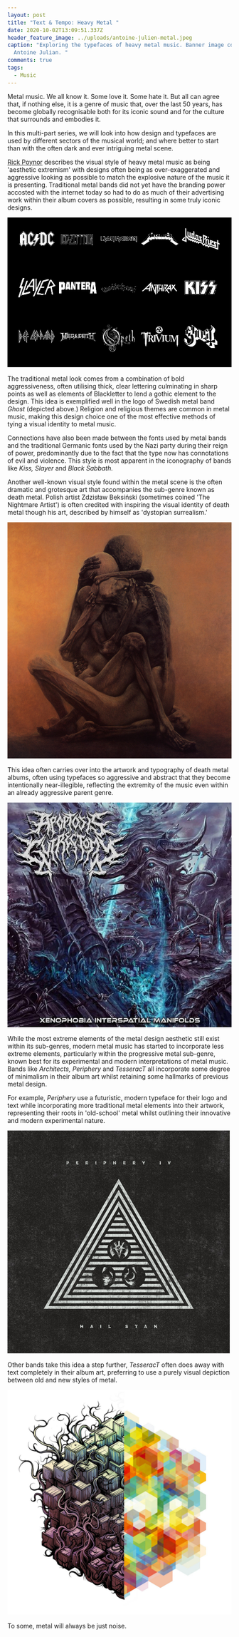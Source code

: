 ```yaml
---
layout: post
title: "Text & Tempo: Heavy Metal "
date: 2020-10-02T13:09:51.337Z
header_feature_image: ../uploads/antoine-julien-metal.jpeg
caption: "Exploring the typefaces of heavy metal music. Banner image courtesy of
  Antoine Julian. "
comments: true
tags:
  - Music
---
```

Metal music. We all know it. Some love it. Some hate it. But all can agree that, if nothing else, it is a genre of music that, over the last 50 years, has become globally recognisable both for its iconic sound and for the culture that surrounds and embodies it. 

In this multi-part series, we will look into how design and typefaces are used by different sectors of the musical world; and where better to start than with the often dark and ever intriguing metal scene.

[Rick Poynor](https://designobserver.com/feature/from-the-archive-graphic-metallica/34488) describes the visual style of heavy metal music as being 'aesthetic extremism' with designs often being as over-exaggerated and aggressive looking as possible to match the explosive nature of the music it is presenting. Traditional metal bands did not yet have the branding power accosted with the internet today so had to do as much of their advertising work within their album covers as possible, resulting in some truly iconic designs. 

![Logos from some of the most prolific metal bands in history. Image courtesy of Rachel Alexander of JUMP Branding Agency. ](../uploads/metal-typographica-blog-image-02.jpg "Logos from some of the most prolific metal bands in history. Image courtesy of Rachel Alexander of JUMP Branding Agency. ")

The traditional metal look comes from a combination of bold aggressiveness, often utilising thick, clear lettering culminating in sharp points as well as elements of Blackletter to lend a gothic element to the design. This idea is exemplified well in the logo of Swedish metal band *Ghost* (depicted above.) Religion and religious themes are common in metal music, making this design choice one of the most effective methods of tying a visual identity to metal music. 

Connections have also been made between the fonts used by metal bands and the traditional Germanic fonts used by the Nazi party during their reign of power, predominantly due to the fact that the type now has connotations of evil and violence. This style is most apparent in the iconography of bands like *Kiss, Slayer* and *Black Sabbath.* 

Another well-known visual style found within the metal scene is the often dramatic and grotesque art that accompanies the sub-genre known as death metal. Polish artist Zdzisław Beksiński (sometimes coined 'The Nightmare Artist') is often credited with inspiring the visual identity of death metal though his art, described by himself as 'dystopian surrealism.' 

![An example of Beksiński's artwork. ](../uploads/untitled_painting_by_zdzislaw_beksinski_1984.jpg "An example of Beksiński's artwork. ")

This idea often carries over into the artwork and typography of death metal albums, often using typefaces so aggressive and abstract that they become intentionally near-illegible, reflecting the extremity of the music even within an already aggressive parent genre. 

![Album art from death metal band Apoptosis Gutrectomy. ](../uploads/death.jpg "Album art from death metal band Apoptosis Gutrectomy. ")

While the most extreme elements of the metal design aesthetic still exist within its sub-genres, modern metal music has started to incorporate less extreme elements, particularly within the progressive metal sub-genre, known best for its experimental and modern interpretations of metal music. Bands like *Architects, Periphery* and *TesseracT* all incorporate some degree of minimalism in their album art whilst retaining some hallmarks of previous metal design. 

For example, *Periphery* use a futuristic, modern typeface for their logo and text while incorporating more traditional metal elements into their artwork, representing their roots in 'old-school' metal whilst outlining their innovative and modern experimental nature. 

![Album art for Hail Stan by Periphery. ](../uploads/perp.jpg "Album art for Hail Stan by Periphery. ")

Other bands take this idea a step further, *TesseracT* often does away with text completely in their album art, preferring to use a purely visual depiction between old and new styles of metal. 

![Album art for Kscope by TesseracT.](../uploads/tesseract-polaris-errai.jpg "Album art for Kscope by TesseracT.")

To some, metal will always be just noise.